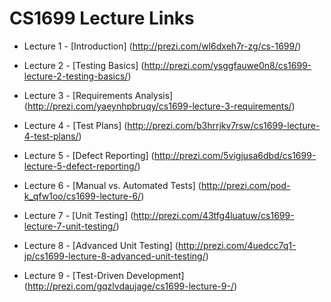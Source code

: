 # CS1699 Lecture Links

* Lecture 1 - [Introduction]
  (http://prezi.com/wl6dxeh7r-zg/cs-1699/)

* Lecture 2 - [Testing Basics]
  (http://prezi.com/ysggfauwe0n8/cs1699-lecture-2-testing-basics/)

* Lecture 3 - [Requirements Analysis]
  (http://prezi.com/yaeynhpbruqy/cs1699-lecture-3-requirements/)

* Lecture 4 - [Test Plans]
  (http://prezi.com/b3hrrjkv7rsw/cs1699-lecture-4-test-plans/)

* Lecture 5 - [Defect Reporting]
  (http://prezi.com/5vigjusa6dbd/cs1699-lecture-5-defect-reporting/)

* Lecture 6 - [Manual vs. Automated Tests]
  (http://prezi.com/pod-k_qfw1oo/cs1699-lecture-6/)

* Lecture 7 - [Unit Testing]
  (http://prezi.com/43tfg4luatuw/cs1699-lecture-7-unit-testing/)

* Lecture 8 - [Advanced Unit Testing]
  (http://prezi.com/4uedcc7q1-jp/cs1699-lecture-8-advanced-unit-testing/)

* Lecture 9 - [Test-Driven Development]
  (http://prezi.com/gqzlvdaujage/cs1699-lecture-9-/)
